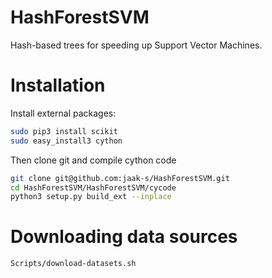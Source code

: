 HashForestSVM
=============

Hash-based trees for speeding up Support Vector Machines.

# Installation
Install external packages:
```bash
sudo pip3 install scikit
sudo easy_install3 cython
```

Then clone git and compile cython code
```bash
git clone git@github.com:jaak-s/HashForestSVM.git
cd HashForestSVM/HashForestSVM/cycode
python3 setup.py build_ext --inplace
```

# Downloading data sources
```bash
Scripts/download-datasets.sh
```

